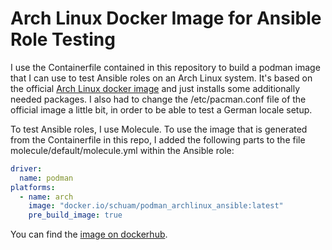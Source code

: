 # Arch Linux Docker Image for Ansible Role Testing

I use the Containerfile contained in this repository to build a podman image
that I can use to test Ansible roles on an Arch Linux system. It's based on the
official [Arch Linux docker image](https://hub.docker.com/\_/archlinux/) and
just installs some additionally needed packages. I also had to change the
/etc/pacman.conf file of the official image a little bit, in order to be able
to test a German locale setup.

To test Ansible roles, I use Molecule. To use the image that is generated from
the Containerfile in this repo, I added the following parts to the file
molecule/default/molecule.yml within the Ansible role:

```yml
driver:
  name: podman
platforms:
  - name: arch
    image: "docker.io/schuam/podman_archlinux_ansible:latest"
    pre_build_image: true
```

You can find the
[image on dockerhub](https://hub.docker.com/r/schuam/podman\_archlinux\_ansible).

